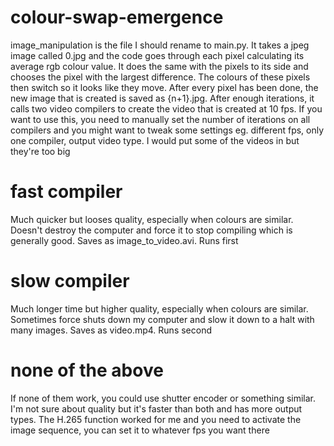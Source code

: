# colour-swap-emergence

image_manipulation is the file I should rename to main.py. It takes a jpeg image called 0.jpg and the code goes through each pixel calculating its average rgb colour value. It does the same with the pixels to its side and chooses the pixel with the largest difference. The colours of these pixels then switch so it looks like they move. After every pixel has been done, the new image that is created is saved as {n+1}.jpg. After enough iterations, it calls two video compilers to create the video that is created at 10 fps. If you want to use this, you need to manually set the number of iterations on all compilers and you might want to tweak some settings eg. different fps, only one compiler, output video type. I would put some of the videos in but they're too big

# fast compiler
Much quicker but looses quality, especially when colours are similar.
Doesn't destroy the computer and force it to stop compiling which is generally good.
Saves as image_to_video.avi.
Runs first

# slow compiler
Much longer time but higher quality, especially when colours are similar.
Sometimes force shuts down my computer and slow it down to a halt with many images.
Saves as video.mp4.
Runs second

# none of the above
If none of them work, you could use shutter encoder or something similar. I'm not sure about quality but it's faster than both and has more output types. The H.265 function worked for me and you need to activate the image sequence, you can set it to whatever fps you want there
